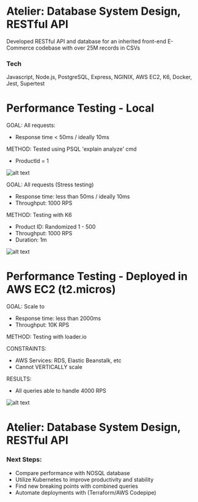 # Atelier: Database System Design, RESTful API
Developed RESTful API and database for an inherited front-end E-Commerce codebase with over 25M records in CSVs

### Tech 

Javascript, Node.js, PostgreSQL, Express, NGINIX, AWS EC2, K6, Docker, Jest, Supertest

# Performance Testing - Local
GOAL: All requests:
- Response time < 50ms / ideally 10ms

METHOD: Tested using PSQL 'explain analyze' cmd
- ProductId = 1

![alt text](https://firebasestorage.googleapis.com/v0/b/sandbox-3a2e3.appspot.com/o/table1.PNG?alt=media&token=fb1362eb-b589-4a5f-8d93-3b373a78631f)


GOAL: All requests (Stress testing)
- Response time: less than 50ms / ideally 10ms
- Throughput: 1000 RPS

METHOD: Testing with K6
- Product ID: Randomized 1 - 500
- Throughput: 1000 RPS
- Duration: 1m

![alt text](https://firebasestorage.googleapis.com/v0/b/sandbox-3a2e3.appspot.com/o/table2.PNG?alt=media&token=6cd9407e-08d8-4084-b429-83d50e494a61)

# Performance Testing - Deployed in AWS EC2 (t2.micros)
GOAL: Scale to 
- Response time: less than 2000ms
- Throughput: 10K RPS

METHOD: Testing with loader.io

CONSTRAINTS:
- AWS Services: RDS, Elastic Beanstalk, etc
- Cannot VERTICALLY scale

RESULTS:
- All queries able to handle 4000 RPS

![alt text](https://firebasestorage.googleapis.com/v0/b/sandbox-3a2e3.appspot.com/o/table3.PNG?alt=media&token=fb7404da-80f9-411d-83e3-f1717e245607)

# Atelier: Database System Design, RESTful API
### Next Steps:
- Compare performance with NOSQL database
- Utilize Kubernetes to improve productivity and stability
- Find new breaking points with combined queries
- Automate deployments with (Terraform/AWS Codepipe)
